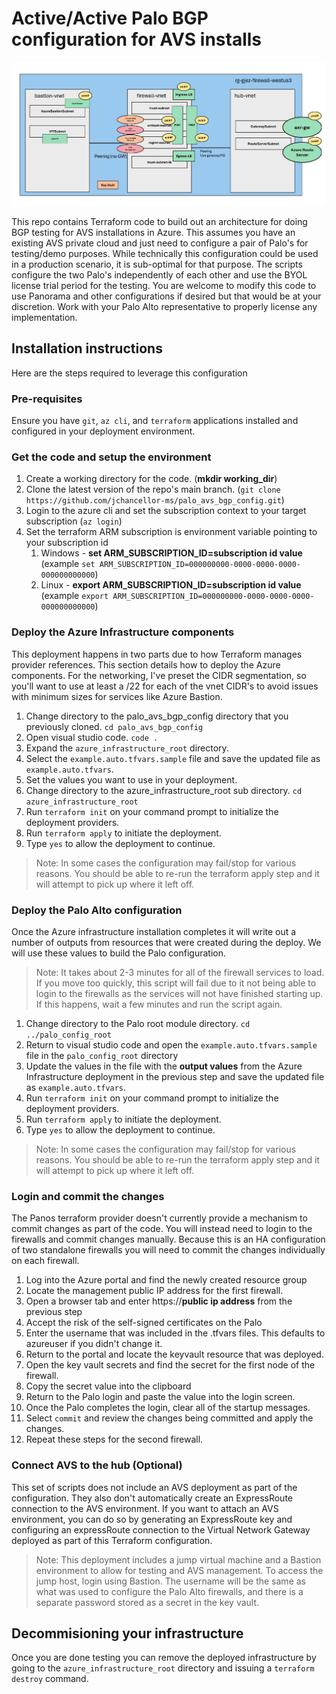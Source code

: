 # Active/Active Palo BGP configuration for AVS installs

![Palo BGP Test Config Diagram](palo_bgp_test_config.png)

This repo contains Terraform code to build out an architecture for doing BGP testing for AVS installations in Azure.  This assumes you have an existing AVS private cloud and just need to configure a pair of Palo's for testing/demo purposes.  While technically this configuration could be used in a production scenario, it is sub-optimal for that purpose. The scripts configure the two Palo's independently of each other and use the BYOL license trial period for the testing.  You are welcome to modify this code to use Panorama and other configurations if desired but that would be at your discretion. Work with your Palo Alto representative to properly license any implementation.



## Installation instructions

Here are the steps required to leverage this configuration

### Pre-requisites

Ensure you have `git`, `az cli`, and `terraform` applications installed and configured in your deployment environment.  

### Get the code and setup the environment

1. Create a working directory for the code. (**mkdir working_dir**)
1. Clone the latest version of the repo's main branch. (`git clone https://github.com/jchancellor-ms/palo_avs_bgp_config.git`)
1. Login to the azure cli and set the subscription context to your target subscription (`az login`)
1. Set the terraform ARM subscription is environment variable pointing to your subscription id
    1. Windows - **set ARM_SUBSCRIPTION_ID=subscription id value** (example `set ARM_SUBSCRIPTION_ID=000000000-0000-0000-0000-000000000000`)
    1. Linux - **export ARM_SUBSCRIPTION_ID=subscription id value** (example `export ARM_SUBSCRIPTION_ID=000000000-0000-0000-0000-000000000000`)

### Deploy the Azure Infrastructure components

This deployment happens in two parts due to how Terraform manages provider references. This section details how to deploy the Azure components. For the networking, I've preset the CIDR segmentation, so you'll want to use at least a /22 for each of the vnet CIDR's to avoid issues with minimum sizes for services like Azure Bastion.

1. Change directory to the palo_avs_bgp_config directory that you previously cloned. `cd palo_avs_bgp_config`
1. Open visual studio code. `code .`
1. Expand the `azure_infrastructure_root` directory.
1. Select the `example.auto.tfvars.sample` file and save the updated file as `example.auto.tfvars`.
1. Set the values you want to use in your deployment. 
1. Change directory to the azure_infrastructure_root sub directory. `cd azure_infrastructure_root`
1. Run `terraform init` on your command prompt to initialize the deployment providers.
1. Run `terraform apply` to initiate the deployment.  
1. Type `yes` to allow the deployment to continue.

> Note: In some cases the configuration may fail/stop for various reasons.  You should be able to re-run the terraform apply step and it will attempt to pick up where it left off.

### Deploy the Palo Alto configuration

Once the Azure infrastructure installation completes it will write out a number of outputs from resources that were created during the deploy.  We will use these values to build the Palo configuration.

> Note: It takes about 2-3 minutes for all of the firewall services to load.  If you move too quickly, this script will fail due to it not being able to login to the firewalls as the services will not have finished starting up.  If this happens, wait a few minutes and run the script again.

1. Change directory to the Palo root module directory.  `cd ../palo_config_root`
1. Return to visual studio code and open the `example.auto.tfvars.sample` file in the `palo_config_root` directory
1. Update the values in the file with the **output values** from the Azure Infrastructure deployment in the previous step and save the updated file as `example.auto.tfvars`.
1. Run `terraform init` on your command prompt to initialize the deployment providers.
1. Run `terraform apply` to initiate the deployment.  
1. Type `yes` to allow the deployment to continue.

> Note: In some cases the configuration may fail/stop for various reasons.  You should be able to re-run the terraform apply step and it will attempt to pick up where it left off.

### Login and commit the changes

The Panos terraform provider doesn't currently provide a mechanism to commit changes as part of the code.  You will instead need to login to the firewalls and commit changes manually. Because this is an HA configuration of two standalone firewalls you will need to commit the changes individually on each firewall.

1. Log into the Azure portal and find the newly created resource group
1. Locate the management public IP address for the first firewall.
1. Open a browser tab and enter https://**public ip address** from the previous step
1. Accept the risk of the self-signed certificates on the Palo
1. Enter the username that was included in the .tfvars files.  This defaults to azureuser if you didn't change it.
1. Return to the portal and locate the keyvault resource that was deployed.
1. Open the key vault secrets and find the secret for the first node of the firewall.
1. Copy the secret value into the clipboard
1. Return to the Palo login and paste the value into the login screen.
1. Once the Palo completes the login, clear all of the startup messages.
1. Select `commit` and review the changes being committed and apply the changes.
1. Repeat these steps for the second firewall.

### Connect AVS to the hub (Optional)

This set of scripts does not include an AVS deployment as part of the configuration. They also don't automatically create an ExpressRoute connection to the AVS environment.  If you want to attach an AVS environment, you can do so by generating an ExpressRoute key and configuring an expressRoute connection to the Virtual Network Gateway deployed as part of this Terraform configuration.

> Note: This deployment includes a jump virtual machine and a Bastion environment to allow for testing and AVS management. To access the jump host, login using Bastion. The username will be the same as what was used to configure the Palo Alto firewalls, and there is a separate password stored as a secret in the key vault.


## Decommisioning your infrastructure

Once you are done testing you can remove the deployed infrastructure by going to the `azure_infrastructure_root` directory and issuing a `terraform destroy` command.